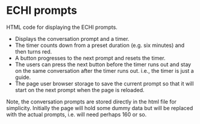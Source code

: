 # ECHI prompts

HTML code for displaying the ECHI prompts.

- Displays the conversation prompt and a timer.
- The timer counts down from a preset duration (e.g. six minutes) and then turns red.
- A button progresses to the next prompt and resets the timer.
- The users can press the next button before the timer runs out and stay on the same conversation after the timer runs out. i.e., the timer is just a guide.
- The page user browser storage to save the current prompt so that it will start on the next prompt when the page is reloaded.

Note, the conversation prompts are stored directly in the html file for simplicity. Initially the page will hold some dummy data but will be replaced with the actual prompts, i.e. will need perhaps 160 or so.
